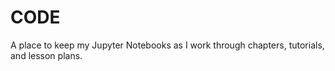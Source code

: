 # CODE

A place to keep my Jupyter Notebooks as I work through chapters, tutorials, and lesson plans.
